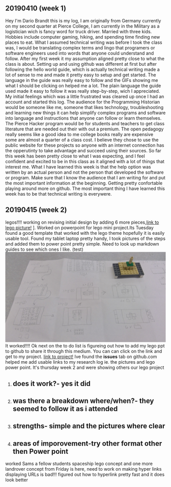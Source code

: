 ## 20190410 (week 1)

Hey I'm Dario Brandt this is my log, I am originally from Germany currently on my second quarter at Pierce College, I am currently in the Military as a logistician wich is fancy word for truck driver. Married with three kids. Hobbies include computer gaming, hiking, and spending time finding new places to eat.
What I assumed technical writing was before I took the class was, I would be translating complex terms and lingo that programers or software engineers used into words that anyone could understand and follow. After my first week it my assumption aligned pretty close to what the class is about.
Setting up and using github was different at first but after following the hello world guide, which is actually technical writing made a lot of sense to me and made it pretty easy to setup and get started. The language in the guide was really easy to follow and the GIFs showing me what I should be clicking on helped me a lot. The plain language the guide used made it easy to follow it was really step-by-step, wich I appreciated. My initial feelings which was a little frustrated was cleared up once I had an account and started this log.
The audience for the Programming Historian would be someone like me, someone that likes technology, troubleshooting and learning new things it can help simplify complex programs and software into language and instructions that anyone can follow or learn themselves. The Pierce Hacker program would be for students and teachers to get class literature that are needed out their with out a premium. The open pedagogy really seems like a good idea to me college books really are expensive some are almost a quarter of a class cost. I believe they chose to use the public website for these projects so anyone with an internet connection has the opperutinty to take advantage and succeed using their sources.
So far this week has been pretty close to what I was expecting, and I feel confident and excited to be in this class as it aligned with a lot of things that interest me. What I have learned this week is that the help option was written by an actual person and not the person that developed the software or program. Make sure that I know the audience that I am writing for and put the most important information at the beginning. Getting pretty confortable playing around more on github. The most important thing I have learned this week has to be that technical writing is everywere. 

## 20190415 (week 2)

legos!!!! working on revising initial design by adding 6 more pieces,[link to lego picture!](https://github.com/TTraum/research-log-/blob/weekly-log/lego%20project1.jpg)
]. Worked on powerpoint for lego mini project.Its Tuesday found a good template that worked with the lego theme hopefully it is easily usable tool. Found my tablet laptop pretty handy, I took pictures of the steps and added them to power point pretty simple. Need to look up markdown guides to see which ones I like.
(test)![](https://github.com/TTraum/research-log-/blob/weekly-log/lego%20project1.jpg)
It worked!!!!
Ok next on the to do list is figureing out how to add my lego ppt to github to share it through this medium. You can can click on the link and get to my project.
[link to project!](https://github.com/TTraum/research-log-/blob/weekly-log/lego%20project-Brandt.pptx)
Ive found the **issues** tab on github.com helped me add usable links to my research log ie. the pictures and lego power point.
It's thursday week 2 and were showing others our lego project
1. ## does it work?- yes it did 
2. ## was there a breakdown where/when?- they seemed to follow it as i attended 
3. ## strengths- simple and the pictures where clear
4. ## areas of imporovement-try other format other then Power point
worked Sams a fellow students spaceship lego concept and one more landrover concept from 
Friday is here, need to work on making hyper links displaying URLs is bad!!! figured out how to hyperlink pretty fast and it does look better 
